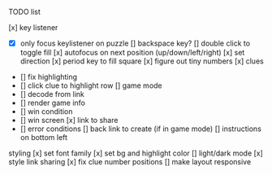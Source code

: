 TODO list

[x] key listener
  - [x] only focus keylistener on puzzle
[] backspace key?
[] double click to toggle fill
[x] autofocus on next position (up/down/left/right)
[x] set direction
[x] period key to fill square
[x] figure out tiny numbers
[x] clues
  - [] fix highlighting
  - [] click clue to highlight row
[] game mode
  - [] decode from link
  - [] render game info
  - [] win condition
  - [] win screen
[x] link to share
  - [] error conditions
[] back link to create (if in game mode)
[] instructions on bottom left

styling
[x] set font family
[x] set bg and highlight color
[] light/dark mode
[x] style link sharing
[x] fix clue number positions
[] make layout responsive